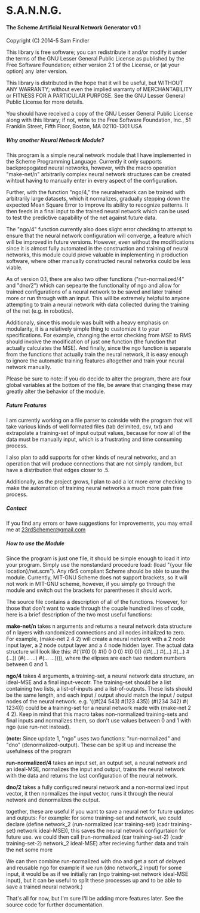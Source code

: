 # S.A.N.N.G.
<h4>The Scheme Artificial Neural Network Generator v0.1</h4>

Copyright (C) 2014-5  Sam Findler

This library is free software; you can redistribute it and/or
modify it under the terms of the GNU Lesser General Public
License as published by the Free Software Foundation; either
version 2.1 of the License, or (at your option) any later version.

This library is distributed in the hope that it will be useful,
but WITHOUT ANY WARRANTY; without even the implied warranty of
MERCHANTABILITY or FITNESS FOR A PARTICULAR PURPOSE.  See the GNU
Lesser General Public License for more details.

You should have received a copy of the GNU Lesser General Public
License along with this library; if not, write to the Free Software
Foundation, Inc., 51 Franklin Street, Fifth Floor, Boston, MA  02110-1301  USA


<h5>Why another Neural Network Module?</h5>

This program is a simple neural network module that I have implemented in the Scheme Programming Language.  Currently it only supports backpropogated neural networks, however, with the macro operation "make-net/n" arbitrarily complex neural network structures can be created wihtout having to manually enter in every aspect of the configuration.  

Further, with the function "ngo/4," the neuralnetwork can be trained with arbitrarily large datasets, which it normalizes, gradually stepping down the expected Mean Square Error to improve its ability to recognize patterns.  It then feeds in a final input to the trained neural network which can be used to test the predictive capability of the net against future data.  

The "ngo/4" function currently also does slight error checking to attempt to ensure that the neural network configuration will converge, a feature which will be improved in future versions.  However, even without the modifications since it is almost fully automated in the construction and training of neural networks, this module  could prove valuable in implementing in production software, where other manually constructed neural networks could be less viable.

As of version 0.1, there are also two other functions ("run-normalized/4" and "dno/2") which can sepearte the functionality of ngo and allow for trained configurations of a neural network to be saved and later trained more or run through with an input.  This will be extremely helpful to anyone attempting to train a neural network with data collected during the training of the net (e.g. in robotics). 

Additionaly, since this module was built with a heavy emphasis on modularity, it is a relatively simple thing to customize it to your specifications.  For example, changing the error checking from MSE to RMS should involve the modification of just one function (the function that actually calculates the MSE).  And finally, since the ngo function is separate from the functions that actually train the neural network, it is easy enough to ignore the automatic training features altogether and train your neural network manually.

Please be sure to note: if you do decide to alter the program, there are four global variables at the bottom of the file, be aware that changing these may greatly alter the behavior of the module.



<h5>Future Features</h5>

I am currently working on a file parser to coinside with the program that will take various kinds of well formated files (tab delimited, csv, txt) and extrapolate a training-set of input output values, because for now all of the data must be manually input, which is a frustrating and time consuming process.  

I also plan to add supports for other kinds of neural networks, and an operation that will produce connections that are not simply random, but have a distribution that edges closer to .5.

Additionally, as the project grows, I plan to add a lot more error checking to make the automation of training neural networks a much more pain free process.


<h5>Contact</h5>

If you find any errors or have suggestions for improvements, you may email me at 23rdSchemer@gmail.com


<h5>How to use the Module</h5>

Since the program is just one file, it should be simple enough to load it into your program.  Simply use the nonstandard procedure load:  (load "{your file location}/net.scm").  Any r6rS compliant Scheme should be able to use the module.  Currently, MIT-GNU Scheme does not support brackets, so it will not work in MIT-GNU scheme, however, if you simply go through the module and switch out the brackets for parentheses it should work.

The source file contains a description of all of the functions.  However, for those that don't want to wade through the couple hundred lines of code, here is a brief description of the two most useful functions:

<b>make-net/n</b> takes n arguments and returns a neural network data structure of n layers with randomized connections and all nodes initialized to zero.  For example, (make-net 2 4 2) will create a neural network with a 2 node input layer, a 2 node output layer and a 4 node hidden layer.  The actual data structure will look like this:
    #('(#(0 0) #(0 0 0 0) #(0 0)) ((#(...) #(...) #(...) #(...)) (#(... ...) #(... ...)))),
    where the elipses are each two random numbers between 0 and 1.

<b>ngo/4</b> takes 4 arguments, a training-set, a neural network data structure, an ideal-MSE and a final input-vecotr. The training-set should be a list containing two lists, a list-of-inputs and a list-of-outputs.  These lists should be the same length, and each input / output should match the input / output nodes of the neural network.  e.g. 
'((#(24 543) #(123 435)) (#(234 342) #( 1234))) could be a training-set for a neural network made with (make-net 2 4 2).  Keep in mind that this macro takes non-normalized training-sets and final inputs and normalizes them, so don't use values between 0 and 1 with ngo (use run-net instead).

(<b>note:</b>  Since update 1, "ngo" uses two functions: "run-normalized" and "dno" (denormalized-output).  These can be split up and increase the usefulness of the program

<b>run-normalized/4</b> takes an input set, an output set, a neural network and an ideal-MSE, normalizes the input and output, trains the neural network with the data and returns the last configuration of the neural network.

<b>dno/2</b> takes a fully configured neural network and a non-normalized input vector, it then normalizes the input vector, runs it through the neural network and denormalizes the output.


together, these are useful if you want to save a neural net for future updates and outputs:
For example:
for some training-set and network, we could declare 
(define network_2 (run-normalized (car training-set) (cadr training-set) network ideal-MSE)),
this saves the neural network configurtaion for future use. we could then call (run-normalized (car training-set-2) (cadr training-set-2) network_2 ideal-MSE) after recieving further data and train the net some more

We can then combine run-normalized with dno and get a sort of delayed and reusable ngo
for example if we run (dno network_2 input) for some input, it would be as if we initially ran
(ngo training-set network ideal-MSE input), but it can be useful to split these processes up and to be able to save a trained neural network.)


That's all for now, but I'm sure I'll be adding more features later.
See the source code for further documentation.


